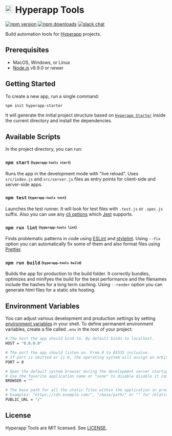 # <img height="24" src="https://cdn.rawgit.com/kriasoft/hyperapp-tools/master/logo.svg"> Hyperapp Tools

[![npm version](https://img.shields.io/npm/v/hyperapp-tools.svg)](https://www.npmjs.com/package/hyperapp-tools)
[![npm downloads](https://img.shields.io/npm/dw/hyperapp-tools.svg)](https://www.npmjs.com/package/hyperapp-tools)
[![slack chat](https://hyperappjs.herokuapp.com/badge.svg)](https://hyperappjs.herokuapp.com 'Join us')

Build automation tools for [Hyperapp](https://hyperapp.js.org/) projects.

## Prerequisites

- MacOS, Windows, or Linux
- [Node.js](https://nodejs.org/) v8.9.0 or newer

## Getting Started

To create a new app, run a single command:

```bash
npm init hyperapp-starter
```

It will generate the initial project structure based on
[`Hyperapp Starter`](https://github.com/kriasoft/hyperapp-starter)
inside the current directory and install the dependencies.

## Available Scripts

In the project directory, you can run:

### `npm start` <sub><sup>(`hyperapp-tools start`)</sup></sub>

Runs the app in the development mode with "live reload". Uses `src/index.js` and `src/server.js` files as entry points for client-side and server-side apps.

### `npm test` <sub><sup>(`hyperapp-tools test`)</sup></sub>

Launches the test runner. It will look for test files with `.test.js` or `.spec.js` suffix. Also you can use any [cli options](https://jestjs.io/docs/en/cli#options) which [Jest](https://jestjs.io/) supports.

### `npm run lint` <sub><sup>(`hyperapp-tools lint`)</sup></sub>

Finds problematic patterns in code using [ESLint](https://eslint.org/) and [stylelint](https://stylelint.io/). Using `--fix` option you can automatically fix some of them and also format files using [Prettier](https://prettier.io/).

### `npm run build` <sub><sup>(`hyperapp-tools build`)</sup></sub>

Builds the app for production to the build folder. It correctly bundles, optimizes and minifyes the build for the best performance and the filenames include the hashes for a long term caching. Using `--render` option you can generate html files for a static site hosting.

## Environment Variables

You can adjust various development and production settings by setting [environment variables](https://en.wikipedia.org/wiki/Environment_variable) in your shell. To define permanent environment variables, create a file called `.env` in the root of your project:

```bash
# The host the app should bind to. By default binds to localhost.
HOST = "0.0.0.0"

# The port the app should listen on. From 0 to 65535 inclusive.
# If port is omitted or is 0, the operating system will assign an arbitrary unused port.
PORT = 0

# Open the default system browser during the development server startup.
# Use the favorite application name or "none" to disable disable it completely.
BROWSER = ""

# The base path for all the static files within the application in production mode.
# Examples: "https://cdn.example.com/", "/base/path/" or "" for relative urls.
PUBLIC_URL = "/"
```

## License

Hyperapp Tools are MIT licensed.
See [LICENSE](https://github.com/kriasoft/hyperapp-tools/blob/master/LICENSE.md).
